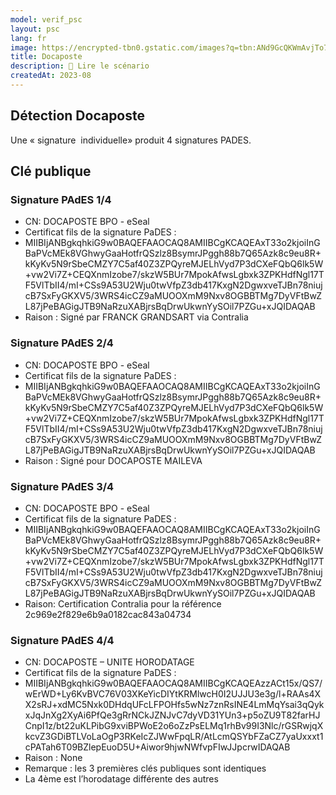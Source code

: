 ```yaml
---
model: verif_psc
layout: psc
lang: fr
image: https://encrypted-tbn0.gstatic.com/images?q=tbn:ANd9GcQKWmAvjTo79QytZHQ6RU-qE8Ei0zkPWekCifo0uI4pslbvSzW9qHjufgIt1pLcuEorg8Y&usqp=CAU
title: Docaposte
description: 📖 Lire le scénario
createdAt: 2023-08
---
```


## Détection Docaposte

Une « signature  individuelle» produit 4 signatures PADES.

## Clé publique
### Signature PAdES 1/4
- CN: DOCAPOSTE BPO - eSeal
- Certificat fils de la signature PaDES : 
- MIIBIjANBgkqhkiG9w0BAQEFAAOCAQ8AMIIBCgKCAQEAxT33o2kjoiInGBaPVcMEk8VGhwyGaaHotfrQSzlz8BsymrJPggh88b7Q65Azk8c9eu8R+kKyKv5N9rSbeCMZY7C5af40Z3ZPQyreMJELhVyd7P3dCXeFQbQ6lk5W+vw2Vi7Z+CEQXnmIzobe7/skzW5BUr7MpokAfwsLgbxk3ZPKHdfNgl17TF5VlTbII4/mI+CSs9A53U2Wju0twVfpZ3db417KxgN2DgwxveTJBn78niujcB7SxFyGKXV5/3WRS4icCZ9aMUOOXmM9Nxv8OGBBTMg7DyVFtBwZL87jPeBAGigJTB9NaRzuXABjrsBqDrwUkwnYySOil7PZGu+xJQIDAQAB
- Raison : Signé par FRANCK GRANDSART via Contralia

### Signature PAdES 2/4
- CN: DOCAPOSTE BPO - eSeal
- Certificat fils de la signature PaDES : 
- MIIBIjANBgkqhkiG9w0BAQEFAAOCAQ8AMIIBCgKCAQEAxT33o2kjoiInGBaPVcMEk8VGhwyGaaHotfrQSzlz8BsymrJPggh88b7Q65Azk8c9eu8R+kKyKv5N9rSbeCMZY7C5af40Z3ZPQyreMJELhVyd7P3dCXeFQbQ6lk5W+vw2Vi7Z+CEQXnmIzobe7/skzW5BUr7MpokAfwsLgbxk3ZPKHdfNgl17TF5VlTbII4/mI+CSs9A53U2Wju0twVfpZ3db417KxgN2DgwxveTJBn78niujcB7SxFyGKXV5/3WRS4icCZ9aMUOOXmM9Nxv8OGBBTMg7DyVFtBwZL87jPeBAGigJTB9NaRzuXABjrsBqDrwUkwnYySOil7PZGu+xJQIDAQAB
- Raison : Signé pour DOCAPOSTE MAILEVA

### Signature PAdES 3/4
- CN: DOCAPOSTE BPO - eSeal
- Certificat fils de la signature PaDES : 
- MIIBIjANBgkqhkiG9w0BAQEFAAOCAQ8AMIIBCgKCAQEAxT33o2kjoiInGBaPVcMEk8VGhwyGaaHotfrQSzlz8BsymrJPggh88b7Q65Azk8c9eu8R+kKyKv5N9rSbeCMZY7C5af40Z3ZPQyreMJELhVyd7P3dCXeFQbQ6lk5W+vw2Vi7Z+CEQXnmIzobe7/skzW5BUr7MpokAfwsLgbxk3ZPKHdfNgl17TF5VlTbII4/mI+CSs9A53U2Wju0twVfpZ3db417KxgN2DgwxveTJBn78niujcB7SxFyGKXV5/3WRS4icCZ9aMUOOXmM9Nxv8OGBBTMg7DyVFtBwZL87jPeBAGigJTB9NaRzuXABjrsBqDrwUkwnYySOil7PZGu+xJQIDAQAB
- Raison: Certification Contralia pour la référence 2c969e2f829e6b9a0182cac843a04734

### Signature PAdES 4/4
- CN: DOCAPOSTE – UNITE HORODATAGE
- Certificat fils de la signature PaDES :
- MIIBIjANBgkqhkiG9w0BAQEFAAOCAQ8AMIIBCgKCAQEAzzACt15x/QS7/wErWD+Ly6KvBVC76V03XKeYicDIYtKRMlwcH0I2UJJU3e3g/l+RAAs4XX2sRJ+xdMC5Nxk0DHdqUFcLFPOHfs5wNz7znRsINE4LmMqYsai3qQykxJqJnXg2XyAi6PfQe3gRrNCkJZNJvC7dyVD31YUn3+p5oZU9T82farHJCnpI1z/bt22uKLPibG9xviBPWoE2o6oZzPsELMq1rhBv99I3Nlc/rGSRwjqXkcvZ3GDiBTLVoLaOgP3RKeIcZJWwFpqLR/AtLcmQSYbFZaCZ7yaUxxxt1cPATah6T09BZlepEuoD5U+Aiwor9hjwNWfvpFIwJJpcrwIDAQAB
- Raison : None
- Remarque : les 3 premières clés publiques sont identiques
- La 4ème est l’horodatage différente des autres